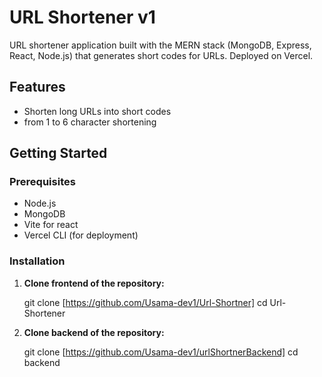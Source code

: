 # URL Shortener v1

URL shortener application built with the MERN stack (MongoDB, Express, React, Node.js) that generates short codes for URLs. Deployed on Vercel.

## Features

- Shorten long URLs into short codes
- from 1 to 6 character shortening

## Getting Started

### Prerequisites

- Node.js
- MongoDB
- Vite for react
- Vercel CLI (for deployment)

### Installation

1. **Clone frontend of the repository:**

   git clone [https://github.com/Usama-dev1/Url-Shortner]
   cd Url-Shortener
2. **Clone backend of the repository:**

   git clone [https://github.com/Usama-dev1/urlShortnerBackend]
   cd backend
